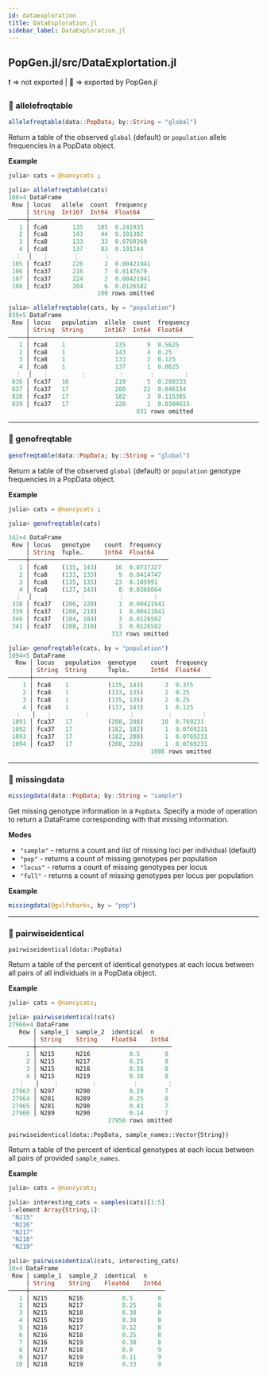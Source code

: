 ```yaml
---
id: dataexploration
title: DataExploration.jl
sidebar_label: DataExploration.jl
---
```

## PopGen.jl/src/DataExplortation.jl
❗ => not exported | 
🔵 => exported by PopGen.jl

### 🔵 allelefreqtable
```julia
allelefreqtable(data::PopData; by::String = "global")
```
Return a table of the observed `global` (default) or `population` allele frequencies in a PopData object.

**Example**
```julia
julia> cats = @nancycats ;

julia> allelefreqtable(cats)
108×4 DataFrame
 Row │ locus   allele  count  frequency  
     │ String  Int16?  Int64  Float64    
─────┼───────────────────────────────────
   1 │ fca8       135    105  0.241935
   2 │ fca8       143     44  0.101382
   3 │ fca8       133     33  0.0760369
   4 │ fca8       137     83  0.191244
  ⋮  │   ⋮       ⋮       ⋮        ⋮
 105 │ fca37      226      2  0.00421941
 106 │ fca37      216      7  0.0147679
 107 │ fca37      224      2  0.00421941
 108 │ fca37      204      6  0.0126582
                         100 rows omitted

julia> allelefreqtable(cats, by = "population")
839×5 DataFrame
 Row │ locus   population  allele  count  frequency 
     │ String  String      Int16?  Int64  Float64   
─────┼──────────────────────────────────────────────
   1 │ fca8    1              135      9  0.5625
   2 │ fca8    1              143      4  0.25
   3 │ fca8    1              133      2  0.125
   4 │ fca8    1              137      1  0.0625
  ⋮  │   ⋮         ⋮         ⋮       ⋮        ⋮
 836 │ fca37   16             210      5  0.208333
 837 │ fca37   17             208     22  0.846154
 838 │ fca37   17             182      3  0.115385
 839 │ fca37   17             220      1  0.0384615
                                    831 rows omitted
```

----

### 🔵 genofreqtable
```julia
genofreqtable(data::PopData; by::String = "global")
```
Return a table of the observed `global` (default) or `population` genotype frequencies in a PopData object.

**Example**
```julia
julia> cats = @nancycats ;

julia> genofreqtable(cats)

341×4 DataFrame
 Row │ locus   genotype    count  frequency  
     │ String  Tuple…      Int64  Float64    
─────┼───────────────────────────────────────
   1 │ fca8    (135, 143)     16  0.0737327
   2 │ fca8    (133, 135)      9  0.0414747
   3 │ fca8    (135, 135)     23  0.105991
   4 │ fca8    (137, 143)      8  0.0368664
  ⋮  │   ⋮         ⋮         ⋮        ⋮
 338 │ fca37   (206, 220)      1  0.00421941
 339 │ fca37   (208, 218)      1  0.00421941
 340 │ fca37   (184, 184)      3  0.0126582
 341 │ fca37   (208, 210)      3  0.0126582
                             333 rows omitted

julia> genofreqtable(cats, by = "population")
1094×5 DataFrame
  Row │ locus   population  genotype    count  frequency         
      │ String  String      Tuple…      Int64  Float64           
──────┼──────────────────────────────────────────────────        
    1 │ fca8    1           (135, 143)      3  0.375
    2 │ fca8    1           (133, 135)      2  0.25
    3 │ fca8    1           (135, 135)      2  0.25
    4 │ fca8    1           (137, 143)      1  0.125
  ⋮   │   ⋮         ⋮           ⋮         ⋮        ⋮
 1091 │ fca37   17          (208, 208)     10  0.769231
 1092 │ fca37   17          (182, 182)      1  0.0769231
 1093 │ fca37   17          (182, 208)      1  0.0769231
 1094 │ fca37   17          (208, 220)      1  0.0769231
                                        1086 rows omitted 
```

----

### 🔵 missingdata
```julia
missingdata(data::PopData; by::String = "sample")
```
Get missing genotype information in a `PopData`. Specify a mode of operation to return a DataFrame corresponding with that missing information.

**Modes**
- `"sample"` - returns a count and list of missing loci per individual (default)
- `"pop"` - returns a count of missing genotypes per population
- `"locus"` - returns a count of missing genotypes per locus
- `"full"` - returns a count of missing genotypes per locus per population

**Example**
```julia
missingdata(@gulfsharks, by = "pop")
```

-----

### 🔵 pairwiseidentical
    pairwiseidentical(data::PopData)
Return a table of the percent of identical genotypes at each locus between all pairs of all individuals in a PopData object.

**Example**
```julia
julia> cats = @nancycats;

julia> pairwiseidentical(cats)
27966×4 DataFrame
   Row │ sample_1  sample_2  identical  n     
       │ String    String    Float64    Int64 
───────┼──────────────────────────────────────
     1 │ N215      N216           0.5       8
     2 │ N215      N217           0.25      8
     3 │ N215      N218           0.38      8
     4 │ N215      N219           0.38      8
   ⋮   │    ⋮         ⋮          ⋮        ⋮
 27963 │ N297      N290           0.29      7
 27964 │ N281      N289           0.25      8
 27965 │ N281      N290           0.43      7
 27966 │ N289      N290           0.14      7
                            27958 rows omitted
```

    pairwiseidentical(data::PopData, sample_names::Vector{String})
Return a table of the percent of identical genotypes at each locus
between all pairs of provided `sample_names`.

**Example**
```julia
julia> cats = @nancycats;

julia> interesting_cats = samples(cats)[1:5]
5-element Array{String,1}:
 "N215"
 "N216"
 "N217"
 "N218"
 "N219"

julia> pairwiseidentical(cats, interesting_cats)
10×4 DataFrame
 Row │ sample_1  sample_2  identical  n     
     │ String    String    Float64    Int64 
─────┼──────────────────────────────────────
   1 │ N215      N216           0.5       8 
   2 │ N215      N217           0.25      8 
   3 │ N215      N218           0.38      8 
   4 │ N215      N219           0.38      8 
   5 │ N216      N217           0.12      8 
   6 │ N216      N218           0.25      8 
   7 │ N216      N219           0.38      8 
   8 │ N217      N218           0.0       9 
   9 │ N217      N219           0.11      9 
  10 │ N218      N219           0.33      9 
```
